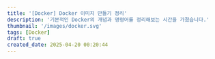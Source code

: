 ```yaml
---
title: '[Docker] Docker 이미지 만들기 정리'
description: '기본적인 Docker의 개념과 명령어를 정리해보는 시간을 가졌습니다.'
thumbnail: '/images/docker.svg'
tags: [Docker]
draft: true
created_date: 2025-04-20 00:20:44
---
```


